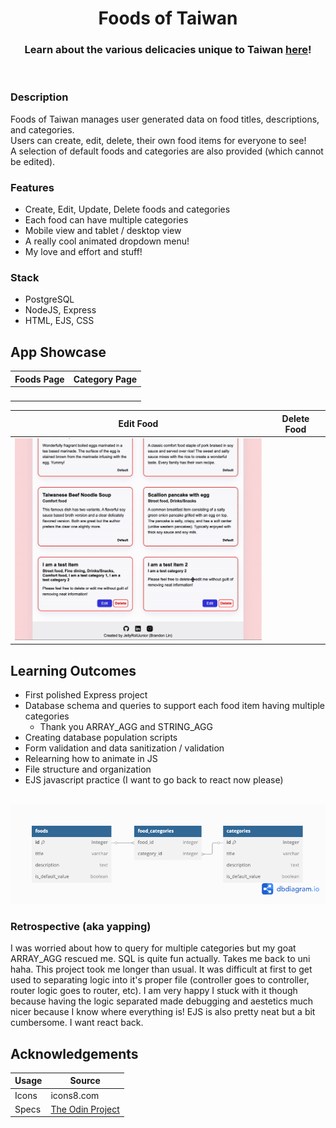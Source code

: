 <h1 align="center">Foods of Taiwan</h1>
<h3 align="center">Learn about the various delicacies unique to Taiwan <a href=''>here</a>!</h3>
<p align="center">
    <img align="center" width="600px" alt="" src="./public/assets/screenshots/homepage.gif">
</p>

### Description

Foods of Taiwan manages user generated data on food titles, descriptions, and categories.
<br>
Users can create, edit, delete, their own food items for everyone to see!
<br>
A selection of default foods and categories are also provided (which cannot be edited).

### Features

-   Create, Edit, Update, Delete foods and categories
-   Each food can have multiple categories
-   Mobile view and tablet / desktop view
-   A really cool animated dropdown menu!
-   My love and effort and stuff!

### Stack

-   PostgreSQL
-   NodeJS, Express
-   HTML, EJS, CSS

## App Showcase

|  Foods Page |  Category Page  | 
|  ---------  |  -------------  | 
| <img width="400px" alt="" src="./public/assets/screenshots/foods-page.gif"> | <img width="400px" alt="" src="./public/assets/screenshots/categories-page.gif"> |

|  Edit Food  |  Delete Food  |
|  ---------  |  -----------  | 
| <img width="400px" alt="" src="./public/assets/screenshots/edit.gif"> | <img width="400px" alt="" src="./public/assets/screenshots/delete.gif"> |

## Learning Outcomes

-   First polished Express project
-   Database schema and queries to support each food item having multiple categories
    -   Thank you ARRAY_AGG and STRING_AGG
-   Creating database population scripts
-   Form validation and data sanitization / validation
-   Relearning how to animate in JS
-   File structure and organization
-   EJS javascript practice (I want to go back to react now please)

<br>
<img width="750" alt="" src="./public/assets/screenshots/db.png">

### Retrospective (aka yapping)

I was worried about how to query for multiple categories but my goat ARRAY_AGG rescued me. SQL is quite fun actually. Takes me back to uni haha. This project took me longer than usual. It was difficult at first to get used to separating logic into it's proper file (controller goes to controller, router logic goes to router, etc). I am very happy I stuck with it though because having the logic separated made debugging and aestetics much nicer because I know where everything is! EJS is also pretty neat but a bit cumbersome. I want react back.

## Acknowledgements

| Usage   |     Source     |
| ------- | -------------- |
| Icons   | icons8.com     |
| Specs   | [The Odin Project](https://www.theodinproject.com/lessons/node-path-nodejs-inventory-application) |
